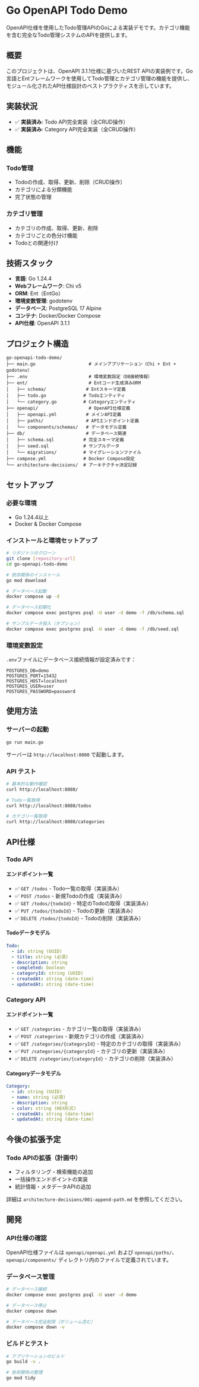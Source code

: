 # Go OpenAPI Todo Demo

OpenAPI仕様を使用したTodo管理APIのGoによる実装デモです。カテゴリ機能を含む完全なTodo管理システムのAPIを提供します。

## 概要

このプロジェクトは、OpenAPI 3.1.1仕様に基づいたREST APIの実装例です。Go言語とEntフレームワークを使用してTodo管理とカテゴリ管理の機能を提供し、モジュール化されたAPI仕様設計のベストプラクティスを示しています。

## 実装状況

- ✅ **実装済み**: Todo API完全実装（全CRUD操作）
- ✅ **実装済み**: Category API完全実装（全CRUD操作）

## 機能

### Todo管理
- Todoの作成、取得、更新、削除（CRUD操作）
- カテゴリによる分類機能
- 完了状態の管理

### カテゴリ管理
- カテゴリの作成、取得、更新、削除
- カテゴリごとの色分け機能
- Todoとの関連付け

## 技術スタック

- **言語**: Go 1.24.4
- **Webフレームワーク**: Chi v5
- **ORM**: Ent（EntGo）
- **環境変数管理**: godotenv
- **データベース**: PostgreSQL 17 Alpine
- **コンテナ**: Docker/Docker Compose
- **API仕様**: OpenAPI 3.1.1

## プロジェクト構造

```
go-openapi-todo-demo/
├── main.go                    # メインアプリケーション（Chi + Ent + godotenv）
├── .env                       # 環境変数設定（DB接続情報）
├── ent/                       # Entコード生成済みORM
│   ├── schema/               # Entスキーマ定義
│   ├── todo.go              # Todoエンティティ
│   └── category.go          # Categoryエンティティ
├── openapi/                   # OpenAPI仕様定義
│   ├── openapi.yml           # メインAPI定義
│   ├── paths/                # APIエンドポイント定義
│   └── components/schemas/   # データモデル定義
├── db/                       # データベース関連
│   ├── schema.sql           # 完全スキーマ定義
│   ├── seed.sql             # サンプルデータ
│   └── migrations/          # マイグレーションファイル
├── compose.yml              # Docker Compose設定
└── architecture-decisions/  # アーキテクチャ決定記録
```

## セットアップ

### 必要な環境
- Go 1.24.4以上
- Docker & Docker Compose

### インストールと環境セットアップ
```bash
# リポジトリのクローン
git clone [repository-url]
cd go-openapi-todo-demo

# 依存関係のインストール
go mod download

# データベース起動
docker compose up -d

# データベース初期化
docker compose exec postgres psql -U user -d demo -f /db/schema.sql

# サンプルデータ投入（オプション）
docker compose exec postgres psql -U user -d demo -f /db/seed.sql
```

### 環境変数設定
`.env`ファイルにデータベース接続情報が設定済みです：
```env
POSTGRES_DB=demo
POSTGRES_PORT=15432
POSTGRES_HOST=localhost
POSTGRES_USER=user
POSTGRES_PASSWORD=password
```

## 使用方法

### サーバーの起動
```bash
go run main.go
```

サーバーは `http://localhost:8080` で起動します。

### API テスト
```bash
# 基本的な動作確認
curl http://localhost:8080/

# Todo一覧取得
curl http://localhost:8080/todos

# カテゴリ一覧取得
curl http://localhost:8080/categories
```

## API仕様

### Todo API

#### エンドポイント一覧
- ✅ `GET /todos` - Todo一覧の取得（実装済み）
- ✅ `POST /todos` - 新規Todoの作成（実装済み）
- ✅ `GET /todos/{todoId}` - 特定のTodoの取得（実装済み）
- ✅ `PUT /todos/{todoId}` - Todoの更新（実装済み）
- ✅ `DELETE /todos/{todoId}` - Todoの削除（実装済み）

#### Todoデータモデル
```yaml
Todo:
  - id: string (UUID)
  - title: string (必須)
  - description: string
  - completed: boolean
  - categoryId: string (UUID)
  - createdAt: string (date-time)
  - updatedAt: string (date-time)
```

### Category API

#### エンドポイント一覧
- ✅ `GET /categories` - カテゴリ一覧の取得（実装済み）
- ✅ `POST /categories` - 新規カテゴリの作成（実装済み）
- ✅ `GET /categories/{categoryId}` - 特定のカテゴリの取得（実装済み）
- ✅ `PUT /categories/{categoryId}` - カテゴリの更新（実装済み）
- ✅ `DELETE /categories/{categoryId}` - カテゴリの削除（実装済み）

#### Categoryデータモデル
```yaml
Category:
  - id: string (UUID)
  - name: string (必須)
  - description: string
  - color: string (HEX形式)
  - createdAt: string (date-time)
  - updatedAt: string (date-time)
```

## 今後の拡張予定

### Todo APIの拡張（計画中）
- フィルタリング・検索機能の追加
- 一括操作エンドポイントの実装
- 統計情報・メタデータAPIの追加

詳細は `architecture-decisions/001-append-path.md` を参照してください。

## 開発

### API仕様の確認
OpenAPI仕様ファイルは `openapi/openapi.yml` および `openapi/paths/`、`openapi/components/` ディレクトリ内のファイルで定義されています。

### データベース管理
```bash
# データベース接続
docker compose exec postgres psql -U user -d demo

# データベース停止
docker compose down

# データベース完全削除（ボリューム含む）
docker compose down -v
```

### ビルドとテスト
```bash
# アプリケーションのビルド
go build -v .

# 依存関係の整理
go mod tidy
```
